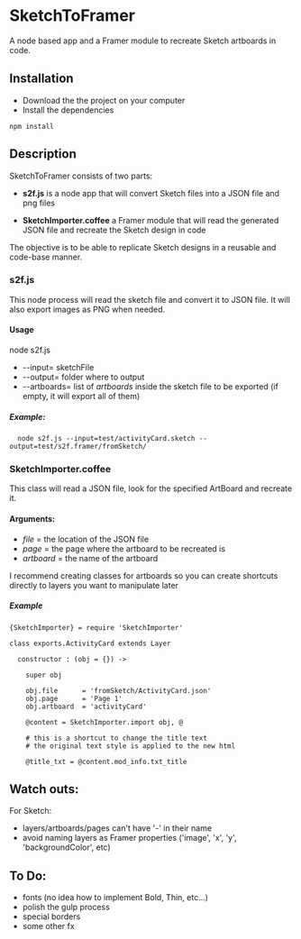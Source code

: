# SketchToFramer

A node based app and a Framer module to recreate Sketch artboards in code.

## Installation

* Download the the project on your computer
* Install the dependencies
```
npm install
```


## Description


SketchToFramer consists of two parts:

* **s2f.js** is a node app that will convert Sketch files into a JSON file and png files

* **SketchImporter.coffee** a Framer module that will read the generated JSON file and recreate the Sketch design in code


The objective is to be able to replicate Sketch designs in a reusable and code-base manner.



### s2f.js ###

  This node process will read the sketch file and convert it to JSON file. It will also export images as PNG when needed.

#### Usage ####
 node s2f.js
  * --input= sketchFile
  * --output= folder where to output
  * --artboards= list of *artboards* inside the sketch file to be exported (if empty, it will export all of them)

##### Example: #####
```
  node s2f.js --input=test/activityCard.sketch --output=test/s2f.framer/fromSketch/
```





### SketchImporter.coffee ###

This class will read a JSON file, look for the specified ArtBoard and recreate it.


#### Arguments: ####
* *file* = the location of the JSON file
* *page* = the page where the artboard to be recreated is
* *artboard* = the name of the artboard

I recommend creating classes for artboards so you can create shortcuts directly to layers you want to manipulate later

##### Example #####
```
{SketchImporter} = require 'SketchImporter'

class exports.ActivityCard extends Layer

  constructor : (obj = {}) ->

    super obj

    obj.file      = 'fromSketch/ActivityCard.json'
    obj.page      = 'Page 1'
    obj.artboard  = 'activityCard'

    @content = SketchImporter.import obj, @

    # this is a shortcut to change the title text
    # the original text style is applied to the new html

    @title_txt = @content.mod_info.txt_title

```




## Watch outs: ##
For Sketch:
  * layers/artboards/pages can't have '-' in their name
  * avoid naming layers as Framer properties ('image', 'x', 'y', 'backgroundColor', etc)

## To Do: ##

* fonts (no idea how to implement Bold, Thin, etc...)
* polish the gulp process
* special borders
* some other fx
